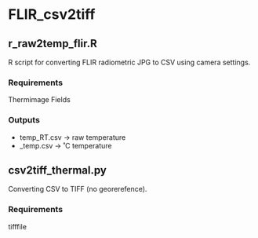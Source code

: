 # FLIR_csv2tiff

## r_raw2temp_flir.R
R script for converting FLIR radiometric JPG to CSV using camera settings.
### Requirements
Thermimage
Fields

### Outputs
* temp_RT.csv -> raw temperature
* _temp.csv -> ˚C temperature

## csv2tiff_thermal.py

Converting CSV to TIFF (no georerefence).

### Requirements
tifffile

